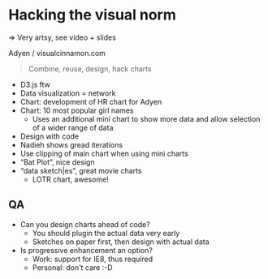 # Hacking the visual norm

=> Very artsy, see video + slides

Adyen / visualcinnamon.com

> Combine, reuse, design, hack charts

- D3.js ftw
- Data visualization = network
- Chart: development of HR chart for Adyen
- Chart: 10 most popular girl names
  - Uses an additional mini chart to show more data and allow selection of a wider range of data
- Design with code
- Nadieh shows gread iterations
- Use clipping of main chart when using mini charts
- “Bat Plot”, nice design
- “data sketch|es”, great movie charts
  - LOTR chart, awesome!

## QA

- Can you design charts ahead of code?
  - You should plugin the actual data very early
  - Sketches on paper first, then design with actual data
- Is progressive enhancement an option?
  - Work: support for IE8, thus required
  - Personal: don't care :-D
